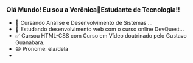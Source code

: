 ### Olá Mundo! Eu sou a Verônica💎Estudante de Tecnologia!!

- 🌱 Cursando Análise e Desenvolvimento de Sistemas ...
- 🌱 Estudando desenvolvimento web com o curso online DevQuest...
- ✅ Cursou HTML-CSS com Curso em Vídeo doutrinado pelo Gustavo Guanabara.
- 😄 Pronome: ela/dela
- 

